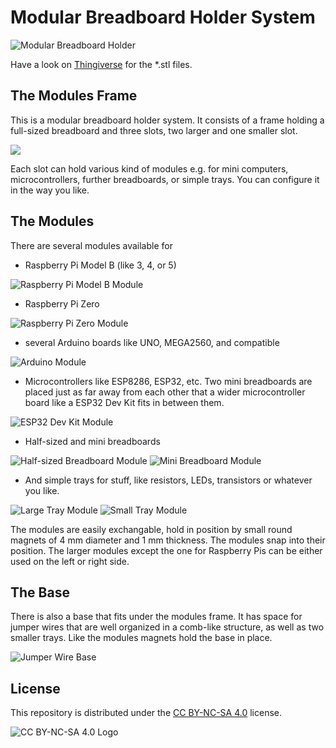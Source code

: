 # Modular Breadboard Holder System

![Modular Breadboard Holder](images/Example.png)

Have a look on [Thingiverse](https://www.thingiverse.com/thing:6996046) for the *.stl files.


## The Modules Frame

This is a modular breadboard holder system. It consists of a frame holding a full-sized breadboard and three slots, two larger and one smaller slot.

![](images/Modules_Frame.png)

Each slot can hold various kind of modules e.g. for mini computers, microcontrollers, further breadboards, or simple trays. You can configure it in the way you like.

## The Modules

There are several modules available for

* Raspberry Pi Model B (like 3, 4, or 5)

![Raspberry Pi Model B Module](images/Raspberry_Pi_ModelB_Module.png)

* Raspberry Pi Zero

![Raspberry Pi Zero Module](images/Raspberry_Pi_Zero_Module.png)

* several Arduino boards like UNO, MEGA2560, and compatible

![Arduino Module](images/Arduino_Module.png)

* Microcontrollers like ESP8286, ESP32, etc. Two mini breadboards are placed just as far away from each other that a wider microcontroller board like a ESP32 Dev Kit fits in between them.

![ESP32 Dev Kit Module](images/Two_Mini_Breadboards_Module.png)

* Half-sized and mini breadboards

![Half-sized Breadboard Module](images/Half_Size_Breadboard_Module.png)
![Mini Breadboard Module](images/Mini_Breadboard_Small_Module.png)

* And simple trays for stuff, like resistors, LEDs, transistors or whatever you like.

![Large Tray Module](images/Tray_Module.png)
![Small Tray Module](images/Tray_Small_Module.png)

The modules are easily exchangable, hold in position by small round magnets of 4 mm diameter and 1 mm thickness. The modules snap into their position. The larger modules except the one for Raspberry Pis can be either used on the left or right side.

## The Base

There is also a base that fits under the modules frame. It has space for jumper wires that are well organized in a comb-like structure, as well as two smaller trays. Like the modules magnets hold the base in place.

![Jumper Wire Base](images/Jumper_Wires_Base.png)

## License

This repository is distributed under the [CC BY-NC-SA 4.0](https://creativecommons.org/licenses/by-nc-sa/4.0/) license.

![CC BY-NC-SA 4.0 Logo](https://mirrors.creativecommons.org/presskit/buttons/88x31/png/by-nc-sa.png)